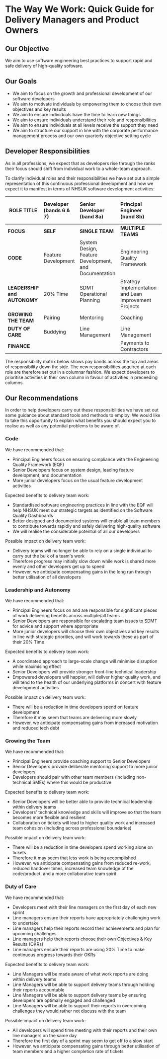 # The Way We Work: Quick Guide for Delivery Managers and Product Owners

## Our Objective

We aim to use software engineering best practices to support rapid and safe delivery of high-quality software.

## Our Goals

- We aim to focus on the growth and professional development of our software developers
- We aim to motivate individuals by empowering them to choose their own objectives and key results
- We aim to ensure individuals have the time to learn new things
- We aim to ensure individuals understand their role and responsibilities
- We aim to ensure individuals at all levels receive the support they need
- We aim to structure our support in line with the corporate performance management process and our own quarterly objective setting cycle

## Developer Responsibilities

As in all professions, we expect that as developers rise through the ranks their focus should shift from individual work to a whole-team approach.

To clarify individual roles and their responsibilities we have set out a simple representation of this continuous professional development and how we expect it to manifest in terms of NHSUK software development activities:

|ROLE TITLE|Developer (bands 6 & 7)|Senior Developer (band 8a)|Principal Engineer (band 8b)|Development & Test Manager (band 8c)|
|---| :--------------- | :--------- | :--------------- | -------------- |
| **FOCUS** | **SELF** | **SINGLE TEAM** | **MULTIPLE TEAMS** | **ALL TEAMS** |
|**CODE**| Feature Development | System Design, Feature Development, and Documentation | Engineering Quality Framework |                |
|**LEADERSHIP and AUTONOMY**| 20% Time | SDMT Operational Planning | Strategy Implementation and Lean Improvement Projects | Vision and Strategy |
|**GROWING THE TEAM**| Pairing | Mentoring | Coaching | Delegating |
|**DUTY OF CARE**| Buddying | Line Management | Line Management | Line Management |
|**FINANCE**|  |  | Payments to Contractors | Overall budget |

The responsibility matrix below shows pay bands across the top and areas of responsibility down the side. The new responsibilities acquired at each role are therefore set out in a columnar fashion. We expect developers to prioritise activities in their own column in favour of activities in preceeding columns.

## Our Recommendations

In order to help developers carry out these responsibilities we have set out some guidance about standard tools and methods to employ. We would like to take this opportunity to explain what benefits you should expect you to realise as well as any potential problems to be aware of.

### Code

We have recommended that:

- Principal Engineers focus on ensuring compliance with the Engineering Quality Framework (EQF)
- Senior Developers focus on system design, leading feature development, and documentation
- More junior developers focus on the usual feature development activities

Expected benefits to delivery team work:

- Standardised software engineering practices in line with the EQF will help NHSUK meet our strategic targets as identified on the Software Quality Dashboards  
- Better designed and documented systems will enable all team members to contribute towards rapidly and safely delivering high-quality software 
- We will realise the considerable potential of all our developers 

Possible impact on delivery team work:

- Delivery teams will no longer be able to rely on a single individual to carry out the bulk of a team's work
- Therefore progress may initially slow down while work is shared more evenly and other developers get up to speed
- However, we anticipate compensating gains in the long run through better utilisation of all developers

### Leadership and Autonomy

We have recommended that:

- Principal Engineers focus on and are responsible for significant pieces of work delivering benefits across multiple/all teams
- Senior Developers are responsible for escalating team issues to SDMT for advice and support where appropriate
- More junior developers will choose their own objectives and key results in line with strategic priorities, and will work towards these as part of their 20% Time

Expected benefits to delivery team work:

- A coordinated approach to large-scale change will minimise disruption while maximising effect
- Senior Developers will provide stronger front-line technical leadership
- Empowered developers will happier, will deliver higher quality work, and will tend to the health of our underlying platforms in concert with feature development activities

Possible impact on delivery team work:

- There will be a reduction in time developers spend on feature development
- Therefore it may seem that teams are delivering more slowly
- However, we anticipate compensating gains from increased motivation and reduced tech debt

### Growing the Team

We have recommended that:

- Principal Engineers provide coaching support to Senior Developers
- Senior Developers provide deliberate mentoring support to more junior developers
- Developers should pair with other team members (including non-technical SMEs) where this would be productive

Expected benefits to delivery team work:

- Senior Developers will be better able to provide technical leadership within delivery teams
- Developers' technical knowledge and skills will improve so that the team becomes more flexible and resilient
- Collaboration on tickets will lead to higher quality work and increased team cohesion (including across professional boundaries)

Possible impact on delivery team work:

- There will be a reduction in time developers spend working alone on tickets
- Therefore it may seem that less work is being accomplished
- However, we anticipate compensating gains from reduced re-work, reduced handover times, increased team knowledge of the code/product, and a more collaborative team spirit

### Duty of Care

We have recommended that:

- Developers meet with their line managers on the first day of each new sprint
- Line managers ensure their reports have appropriately challenging work to undertake
- Line managers help their reports record their achievements and plan for upcoming challenges
- Line managers help their reports choose their own Objectives & Key Results (OKRs)
- Line managers ensure their reports are using 20% Time to make continuous progress towards their OKRs

Expected benefits to delivery team work:

- Line Managers will be made aware of what work reports are doing within delivery teams
- Line Managers will be able to support delivery teams through holding their reports accountable
- Line Managers will be able to support delivery teams by ensuring developers are optimally engaged and challenged
- Line Managers will be able to support their reports in overcoming challenges they would rather not discuss with the team

Possible impact on delivery team work:

- All developers will spend time meeting with their reports and their own line managers on the same day
- Therefore the first day of a sprint may seem to get off to a slow start
- However, we anticipate compensating gains through better utilisation of team members and a higher completion rate of tickets


